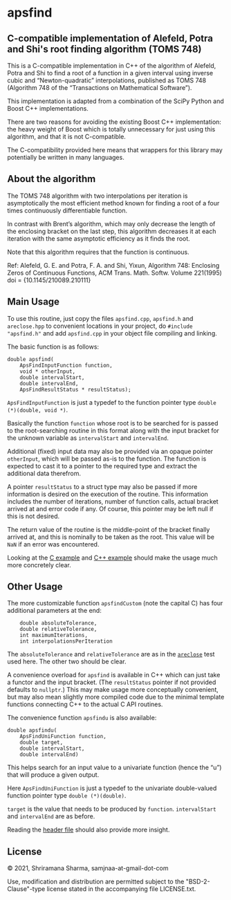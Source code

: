# apsfind

## C-compatible implementation of Alefeld, Potra and Shi's root finding algorithm (TOMS 748)

This is a C-compatible implementation in C++ of the algorithm of Alefeld, Potra and Shi to find a root of a
function in a given interval using inverse cubic and “Newton-quadratic” interpolations, published as TOMS 748
(Algorithm 748 of the “Transactions on Mathematical Software”).

This implementation is adapted from a combination of the SciPy Python and Boost C++ implementations.

There are two reasons for avoiding the existing Boost C++ implementation: the heavy weight of Boost which is totally
unnecessary for just using this algorithm, and that it is not C-compatible.

The C-compatibility provided here means that wrappers for this library may potentially be written in many languages.

## About the algorithm

The TOMS 748 algorithm with two interpolations per iteration is asymptotically the most efficient method known for
finding a root of a four times continuously differentiable function.

In contrast with Brent’s algorithm, which may only decrease the length of the enclosing bracket on the last step, this
algorithm decreases it at each iteration with the same asymptotic efficiency as it finds the root.

Note that this algorithm requires that the function is continuous.

Ref:
Alefeld, G. E. and Potra, F. A. and Shi, Yixun,
Algorithm 748: Enclosing Zeros of Continuous Functions,
ACM Trans. Math. Softw. Volume 221(1995) doi = {10.1145/210089.210111}

## Main Usage

To use this routine, just copy the files `apsfind.cpp`, `apsfind.h` and `areclose.hpp` to convenient locations in your
project, do `#include "apsfind.h"` and add `apsfind.cpp` in your object file compiling and linking.

The basic function is as follows:

```
double apsfind(
    ApsFindInputFunction function,
    void * otherInput,
    double intervalStart,
    double intervalEnd,
    ApsFindResultStatus * resultStatus);
```

`ApsFindInputFunction` is just a typedef to the function pointer type `double (*)(double, void *)`.

Basically the function `function` whose root is to be searched for is passed to the root-searching routine in this
format along with the input bracket for the unknown variable as `intervalStart` and `intervalEnd`.

Additional (fixed) input data may also be provided via an opaque pointer `otherInput`, which will be passed as-is to the
function. The function is expected to cast it to a pointer to the required type and extract the additional data
therefrom.

A pointer `resultStatus` to a struct type may also be passed if more information is desired on the execution of the
routine. This information includes the number of iterations, number of function calls, actual bracket arrived at and
error code if any. Of course, this pointer may be left null if this is not desired.

The return value of the routine is the middle-point of the bracket finally arrived at, and this is nominally to be taken
as the root. This value will be `NaN` if an error was encountered.

Looking at the [C example](examples/example.c) and [C++ example](examples/example.cpp)
should make the usage much more concretely clear.

## Other Usage

The more customizable function `apsfindCustom` (note the capital C) has four additional parameters at the end:

```
    double absoluteTolerance,
    double relativeTolerance,
    int maximumIterations,
    int interpolationsPerIteration
```

The `absoluteTolerance` and `relativeTolerance` are as in the [`areclose`](https://github.com/jamadagni/areclose) test
used here. The other two should be clear.

A convenience overload for `apsfind` is available in C++ which can just take a functor and the input bracket. (The
`resultStatus` pointer if not provided defaults to `nullptr`.) This may make usage more conceptually convenient, but may
also mean slightly more compiled code due to the minimal template functions connecting C++ to the actual C API routines.

The convenience function `apsfindu` is also available:

```
double apsfindu(
    ApsFindUniFunction function,
    double target,
    double intervalStart,
    double intervalEnd)
```

This helps search for an input value to a univariate function (hence the “u”) that will produce a given output.

Here `ApsFindUniFunction` is just a typedef to the univariate double-valued function pointer type `double (*)(double)`.

`target` is the value that needs to be produced by `function`. `intervalStart` and `intervalEnd` are as before.

Reading the [header file](apsfind.h) should also provide more insight.

## License

© 2021, Shriramana Sharma, samjnaa-at-gmail-dot-com

Use, modification and distribution are permitted subject to the "BSD-2-Clause"-type license stated in the accompanying file LICENSE.txt.

